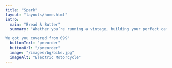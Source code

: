 ```yaml
---
title: "Spark"
layout: "layouts/home.html"
intro:
  main: "Bread & Butter"
  summary: "Whether you’re running a vintage, building your perfect café racer or just making your daily motorcycle as reliable as it can be.

We got you covered from €99"
  buttonText: "preorder"
  buttonUrl: "/preorder"
  image: "/images/bg/bike.jpg"
  imageAlt: "Electric Motorcycle"
---
```

